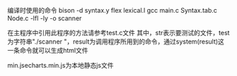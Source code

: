 编译时使用的命令
bison -d syntax.y
flex lexical.l
gcc main.c Syntax.tab.c Node.c -lfl -ly -o scanner

在主程序中引用此程序的方法请参考test.c文件
其中，str表示要测试的文件，test为字符串"./scanner "，result为调用程序所用到的命令，通过system(result)这一条命令就可以生成html文件

min.jsecharts.min.js为本地静态js文件
